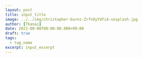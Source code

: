 ```yaml
---
layout: post
title: input_title
image: ../../img/christopher-burns-ZrfnOyYUfi4-unsplash.jpg
author: [Thanai]
date: 2021-00-00T00:00:00.000+09:00
draft: true
tags:
  - tag_name
excerpt: input_excerpt
---
```

